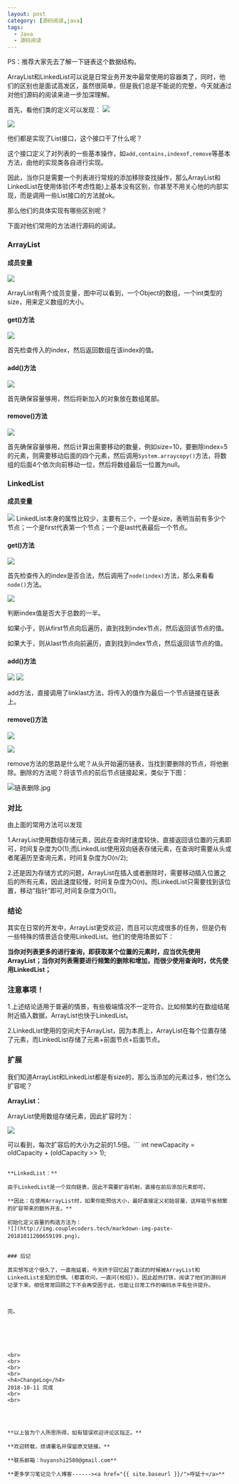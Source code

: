 ```yaml
---
layout: post
category: [源码阅读,java]
tags:
  - Java
  - 源码阅读
---
```


PS：推荐大家先去了解一下链表这个数据结构。

ArrayList和LinkedList可以说是日常业务开发中最常使用的容器类了，同时，他们的区别也是面试高发区，虽然很简单，但是我们总是不能说的完整，今天就通过对他们源码的阅读来进一步加深理解。

首先，看他们类的定义可以发现：
![](http://img.couplecoders.tech/markdown-img-paste-20181011174000106.png)

![](http://img.couplecoders.tech/markdown-img-paste-20181011174024404.png)

他们都是实现了List<E>接口，这个接口干了什么呢？

这个接口定义了对列表的一些基本操作，如```add,contains,indexof,remove```等基本方法，由他的实现类各自进行实现。

因此，当你只是需要一个列表进行常规的添加移除查找操作，那么ArrayList和LinkedList在使用体验(不考虑性能)上基本没有区别，你甚至不用关心他的内部实现，而是调用一些List<E>接口的方法就ok。

那么他们的具体实现有哪些区别呢？


下面对他们常用的方法进行源码的阅读。
### ArrayList

#### 成员变量

![](http://img.couplecoders.tech/markdown-img-paste-20181011174948431.png)

ArrayList有两个成员变量，图中可以看到，一个Object的数组，一个int类型的size，用来定义数组的大小。

#### get()方法
![](http://img.couplecoders.tech/markdown-img-paste-20181011175724911.png)

首先检查传入的index，然后返回数组在该index的值。

#### add()方法

![](http://img.couplecoders.tech/markdown-img-paste-20181011180017237.png)

首先确保容量够用，然后将新加入的对象放在数组尾部。

#### remove()方法

![](http://img.couplecoders.tech/markdown-img-paste-20181011180632931.png)

首先确保容量够用，然后计算出需要移动的数量，例如size=10，要删除index=5的元素，则需要移动后面的四个元素，然后调用```System.arraycopy()```方法，将数组的后面4个依次向前移动一位，然后将数组最后一位置为null。


### LinkedList

#### 成员变量

![](http://img.couplecoders.tech/markdown-img-paste-20181011181337422.png)
LinkedList本身的属性比较少，主要有三个，一个是size，表明当前有多少个节点；一个是first代表第一个节点；一个是last代表最后一个节点。


#### get()方法

![](http://img.couplecoders.tech/markdown-img-paste-20181011181529768.png)

首先检查传入的index是否合法，然后调用了```node(index)```方法，那么来看看```node()```方法。

![](http://img.couplecoders.tech/markdown-img-paste-20181011181656533.png)

判断index值是否大于总数的一半。

如果小于，则从first节点向后遍历，直到找到index节点，然后返回该节点的值。

如果大于，则从last节点向前遍历，直到找到index节点，然后返回该节点的值。

#### add()方法

![](http://img.couplecoders.tech/markdown-img-paste-20181011182034991.png)
![](http://img.couplecoders.tech/markdown-img-paste-20181011182020860.png)

add方法，直接调用了linklast方法，将传入的值作为最后一个节点链接在链表上。

#### remove()方法


![](http://img.couplecoders.tech/markdown-img-paste-20181011182342319.png)

![](http://img.couplecoders.tech/markdown-img-paste-20181011182356842.png)

remove方法的思路是什么呢？从头开始遍历链表，当找到要删除的节点，将他删除。删除的方法呢？将该节点的前后节点链接起来，类似于下图：

![链表删除.jpg](http://img.couplecoders.tech/链表删除.jpg)



### 对比

由上面的常用方法可以发现

1.ArrayList使用数组存储元素，因此在查询时速度较快，直接返回该位置的元素即可，时间复杂度为O(1);而LinkedList使用双向链表存储元素，在查询时需要从头或者尾遍历至查询元素，时间复杂度为O(n/2);

2.还是因为存储方式的问题，ArrayList在插入或者删除时，需要移动插入位置之后的所有元素，因此速度较慢，时间复杂度为O(n)。而LinkedList只需要找到该位置，移动”指针”即可,时间复杂度为O(1)。

### 结论

其实在日常的开发中，ArrayList更受欢迎，而且可以完成很多的任务，但是仍有一些特殊的情景适合使用LinkedList。他们的使用场景如下：

**当你对列表更多的进行查询，即获取某个位置的元素时，应当优先使用ArrayList；当你对列表需要进行频繁的删除和增加，而很少使用查询时，优先使用LinkedList；**


### 注意事项！

1.上述结论适用于普遍的情景，有些极端情况不一定符合。比如频繁的在数组结尾附近插入数据，ArrayList也快于LinkedList。

2.LinkedList使用的空间大于ArrayList，因为本质上，ArrayList在每个位置存储了元素，而LinkedList存储了元素+前面节点+后面节点。

### 扩展

我们知道ArrayList和LinkedList都是有size的，那么当添加的元素过多，他们怎么扩容呢？

**ArrayList：**

ArrayList使用数组存储元素，因此扩容时为：

![](http://img.couplecoders.tech/markdown-img-paste-20181011200252465.png)

可以看到，每次扩容后的大小为之前的1.5倍。```        int newCapacity = oldCapacity + (oldCapacity >> 1);
```,而且之后有一个复制全部元素的操作，这个操作很费时间。

**LinkedList：**

由于LinkedList是一个双向链表，因此不需要扩容机制，直接在前后添加元素即可。

**因此：在使用ArrayList时，如果你能预估大小，最好直接定义初始容量，这样能节省频繁的扩容带来的额外开支。**

初始化定义容量的构造方法为：
![](http://img.couplecoders.tech/markdown-img-paste-20181011200659199.png)。


### 后记

其实想写这个很久了，一直拖延着，今天终于回忆起了面试的时候被ArrayList和LinkedList支配的恐惧。(都喜欢问，一直问(校招))。因此趁热打铁，阅读了他们的源码并记录下来。相信常常回顾之下不会再受困于此，也能让日常工作的编码水平有些许提升。



完。






<br>
<br>
<br>
<br>
<h4>ChangeLog</h4>
2018-10-11 完成
<br>
<br>




**以上皆为个人所思所得，如有错误欢迎评论区指正。**

**欢迎转载，烦请署名并保留原文链接。**

**联系邮箱：huyanshi2580@gmail.com**

**更多学习笔记见个人博客------><a href="{{ site.baseurl }}/">呼延十</a>**
